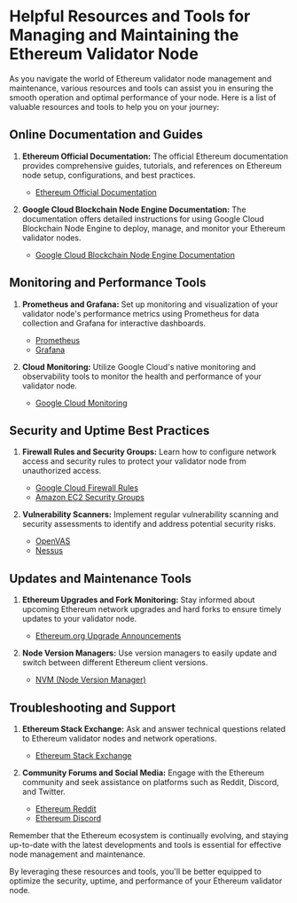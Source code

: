 # Helpful Resources and Tools for Managing and Maintaining the Ethereum Validator Node

As you navigate the world of Ethereum validator node management and maintenance, various resources and tools can assist you in ensuring the smooth operation and optimal performance of your node. Here is a list of valuable resources and tools to help you on your journey:

## Online Documentation and Guides

1. **Ethereum Official Documentation:** The official Ethereum documentation provides comprehensive guides, tutorials, and references on Ethereum node setup, configurations, and best practices.
   - [Ethereum Official Documentation](https://ethereum.org/en/developers/docs/)

2. **Google Cloud Blockchain Node Engine Documentation:** The documentation offers detailed instructions for using Google Cloud Blockchain Node Engine to deploy, manage, and monitor your Ethereum validator nodes.
   - [Google Cloud Blockchain Node Engine Documentation](https://cloud.google.com/blockchain/docs)

## Monitoring and Performance Tools

1. **Prometheus and Grafana:** Set up monitoring and visualization of your validator node's performance metrics using Prometheus for data collection and Grafana for interactive dashboards.
   - [Prometheus](https://prometheus.io/)
   - [Grafana](https://grafana.com/)

2. **Cloud Monitoring:** Utilize Google Cloud's native monitoring and observability tools to monitor the health and performance of your validator node.
   - [Google Cloud Monitoring](https://cloud.google.com/monitoring)

## Security and Uptime Best Practices

1. **Firewall Rules and Security Groups:** Learn how to configure network access and security rules to protect your validator node from unauthorized access.
   - [Google Cloud Firewall Rules](https://cloud.google.com/vpc/docs/firewalls)
   - [Amazon EC2 Security Groups](https://docs.aws.amazon.com/vpc/latest/userguide/VPC_SecurityGroups.html)

2. **Vulnerability Scanners:** Implement regular vulnerability scanning and security assessments to identify and address potential security risks.
   - [OpenVAS](https://www.openvas.org/)
   - [Nessus](https://www.tenable.com/products/nessus)

## Updates and Maintenance Tools

1. **Ethereum Upgrades and Fork Monitoring:** Stay informed about upcoming Ethereum network upgrades and hard forks to ensure timely updates to your validator node.
   - [Ethereum.org Upgrade Announcements](https://ethereum.org/en/upgrades/)

2. **Node Version Managers:** Use version managers to easily update and switch between different Ethereum client versions.
   - [NVM (Node Version Manager)](https://github.com/nvm-sh/nvm)

## Troubleshooting and Support

1. **Ethereum Stack Exchange:** Ask and answer technical questions related to Ethereum validator nodes and network operations.
   - [Ethereum Stack Exchange](https://ethereum.stackexchange.com/)

2. **Community Forums and Social Media:** Engage with the Ethereum community and seek assistance on platforms such as Reddit, Discord, and Twitter.
   - [Ethereum Reddit](https://www.reddit.com/r/ethereum/)
   - [Ethereum Discord](https://discord.gg/7JYrW3m)

Remember that the Ethereum ecosystem is continually evolving, and staying up-to-date with the latest developments and tools is essential for effective node management and maintenance.

By leveraging these resources and tools, you'll be better equipped to optimize the security, uptime, and performance of your Ethereum validator node.
